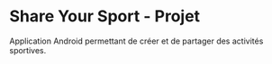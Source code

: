 # Share Your Sport - Projet

Application Android permettant de créer et de partager des activités sportives.